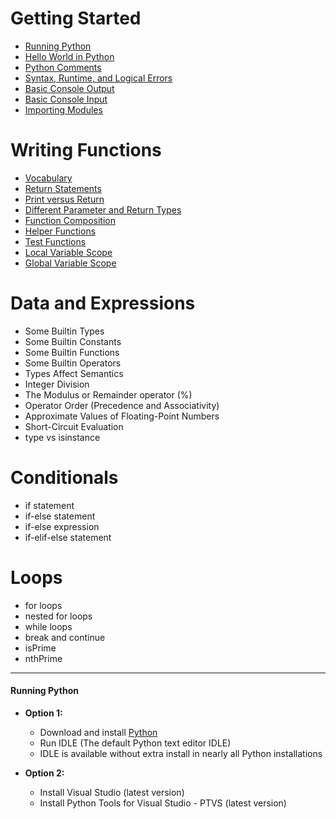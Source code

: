# Getting Started
 - [Running Python](#running-python) 
 - [Hello World in Python](basic.py)
 - [Python Comments](basic.py) 
 - [Syntax, Runtime, and Logical Errors](basic.py)
 - [Basic Console Output](basic.py)
 - [Basic Console Input](basic.py) 
 - [Importing Modules](basic.py) 

# Writing Functions 
 - [Vocabulary](functions.py)
 - [Return Statements](functions.py)
 - [Print versus Return](functions.py)
 - [Different Parameter and Return Types](functions.py)
 - [Function Composition](functions.py)
 - [Helper Functions](functions.py)
 - [Test Functions](functions.py)
 - [Local Variable Scope](functions.py)
 - [Global Variable Scope](functions.py)

# Data and Expressions
 - Some Builtin Types
 - Some Builtin Constants
 - Some Builtin Functions
 - Some Builtin Operators
 - Types Affect Semantics
 - Integer Division
 - The Modulus or Remainder operator (%)
 - Operator Order (Precedence and Associativity)
 - Approximate Values of Floating-Point Numbers
 - Short-Circuit Evaluation
 - type vs isinstance

# Conditionals
 - if statement
 - if-else statement
 - if-else expression
 - if-elif-else statement

# Loops
 - for loops
 - nested for loops
 - while loops
 - break and continue
 - isPrime
 - nthPrime

---

#### Running Python
 - **Option 1:**
    - Download and install [Python](https://www.python.org/)
    - Run IDLE (The default Python text editor IDLE)
    - IDLE is available without extra install in nearly all Python installations

- **Option 2:**
    - Install Visual Studio (latest version)
    - Install Python Tools for Visual Studio - PTVS (latest version)
